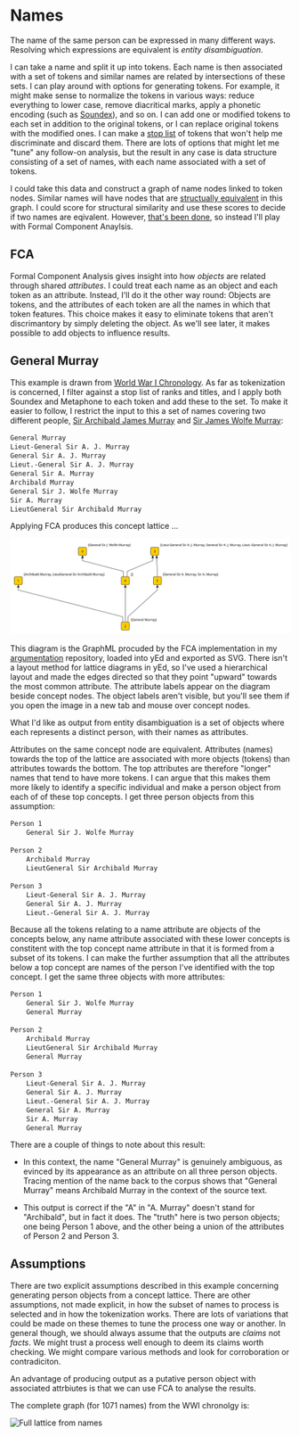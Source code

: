 # Names

The name of the same person can be expressed in many different ways. Resolving which expressions are equivalent is _entity disambiguation_.

I can take a name and split it up into tokens. Each name is then associated with a set of tokens and similar names are related by intersections of
these sets. I can play around with options for generating tokens. For example, it might make sense to normalize the tokens in various ways: reduce everything
to lower case, remove diacritical marks, apply a phonetic encoding (such as [Soundex](https://en.wikipedia.org/wiki/Soundex)), and so on.
I can add one or modified tokens to each set in addition to the original tokens, or I can replace original tokens with the modified ones.
I can make a [stop list](https://en.wikipedia.org/wiki/Stop_word) of tokens that won't help me discriminate and discard them.
There are lots of options that might let me "tune" any follow-on analysis, but the result in any case is data structure consisting of a set of names,
with each name associated with a set of tokens. 

I could take this data and construct a graph of name nodes linked to token nodes.
Similar names will have nodes that are [structually equivalent](https://en.wikipedia.org/wiki/Similarity_(network_science)#Structural_equivalence) in this graph.
I could score for structural similarity and use these scores to decide if two names are eqivalent. However, [that's been done](https://github.com/dstl/muc3/wiki/Extracted-Information#people),
so instead I'll play with Formal Component Anaylsis.

## FCA

Formal Component Analysis gives insight into how _objects_ are related through shared _attributes_. I could treat each name as an object and each
token as an attribute. Instead, I'll do it the other way round: Objects are tokens, and the attributes of each token are all the names in which 
that token features. This choice makes it easy to eliminate tokens that aren't discrimantory by simply deleting the object. As we'll see later,
it makes possible to add objects to influence results.

## General Murray

This example is drawn from [World War I Chronology](https://tigersmuseum.github.io/history/docs/ww1.html). As far as tokenization is concerned,
I filter against a stop list of ranks and titles, and I apply both Soundex and Metaphone to each token and add these to the set.
To make it easier to follow, I restrict the input to this a set of names covering two different people,
[Sir Archibald James Murray](https://en.wikipedia.org/wiki/Archibald_Murray) and [Sir James Wolfe Murray](https://en.wikipedia.org/wiki/James_Wolfe_Murray):

    General Murray
    Lieut-General Sir A. J. Murray
    General Sir A. J. Murray
    Lieut.-General Sir A. J. Murray
    General Sir A. Murray
    Archibald Murray
    General Sir J. Wolfe Murray
    Sir A. Murray
    LieutGeneral Sir Archibald Murray
	

Applying FCA produces this concept lattice ...
 
![A concept lattice from names](names-fca1.svg)
 
This diagram is the GraphML procuded by the FCA implementation in my [argumentation](https://github.com/knoxa/argumentation/tree/main) repository, loaded into yEd and exported as SVG.
There isn't a layout method for lattice diagrams in yEd, so I've used a hierarchical layout and made the edges directed so that they point "upward" towards the most common attribute.
The attribute labels appear on the diagram beside concept nodes. The object labels aren't visible, but you'll see them if you open the image in a new tab and mouse over concept nodes.

What I'd like as output from entity disambiguation is a set of objects where each represents a distinct person, with their names as attributes.

Attributes on the same concept node are equivalent.
Attributes (names) towards the top of the lattice are associated with more objects (tokens) than attributes towards the bottom.
The top attributes are therefore "longer" names that tend to have more tokens.
I can argue that this makes them more likely to identify a specific individual and make a person object from each of of these top concepts.
I get three person objects from this assumption:

	Person 1
		General Sir J. Wolfe Murray
		
	Person 2
		Archibald Murray
		LieutGeneral Sir Archibald Murray

	Person 3
		Lieut-General Sir A. J. Murray
		General Sir A. J. Murray
		Lieut.-General Sir A. J. Murray

Because all the tokens relating to a name attribute are objects of the concepts below,
any name attribute associated with these lower concepts is constitent with the top concept name attribute in that it is formed from a subset of its tokens.
I can make the further assumption that all the attributes below a top concept are names of the person I've identified with the top concept. I get the
same three objects with more attributes:

	Person 1
		General Sir J. Wolfe Murray
		General Murray
		
	Person 2
		Archibald Murray
		LieutGeneral Sir Archibald Murray
		General Murray

	Person 3
		Lieut-General Sir A. J. Murray
		General Sir A. J. Murray
		Lieut.-General Sir A. J. Murray
		General Sir A. Murray
		Sir A. Murray
		General Murray

There are a couple of things to note about this result:

* In this context, the name "General Murray" is genuinely ambiguous, as evinced by its appearance as an attribute on all three person objects.
Tracing mention of the name back to the corpus shows that "General Murray" means Archibald Murray in the context of the source text.

* This output is correct if the "A" in "A. Murray" doesn't stand for "Archibald", but in fact it does. The "truth" here is two person objects; one being Person 1 above,
and the other being a union of the attributes of Person 2 and Person 3.

## Assumptions

There are two explicit assumptions described in this example concerning generating person objects from a concept lattice. There are other assumptions,
not made explicit, in how the subset of names to process is selected and in how the tokenization works. There are lots of variations that could be made on 
these themes to tune the process one way or another. In general though, we should always assume that the outputs are _claims_ not _facts_. We might 
trust a process well enough to deem its claims worth checking. We might compare various methods and look for corroboration or contradiciton.

An advantage of producing output as a putative person object with associated attrbiutes is that we can use FCA to analyse the results.

The complete graph (for 1071 names) from the WWI chronolgy is:

![Full lattice from names](names-full.svg)

